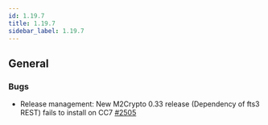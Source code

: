 ```yaml
---
id: 1.19.7
title: 1.19.7
sidebar_label: 1.19.7
---
```


## General

### Bugs

-   Release management: New M2Crypto 0.33 release (Dependency of fts3
    REST) fails to install on CC7
    [\#2505](https://github.com/rucio/rucio/issues/2505)
